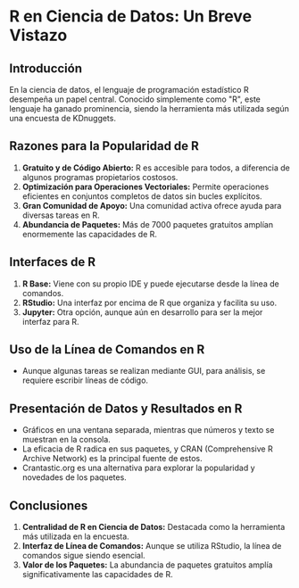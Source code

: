 # R en Ciencia de Datos: Un Breve Vistazo

## Introducción
En la ciencia de datos, el lenguaje de programación estadístico R desempeña un papel central. Conocido simplemente como "R", este lenguaje ha ganado prominencia, siendo la herramienta más utilizada según una encuesta de KDnuggets.

## Razones para la Popularidad de R
1. **Gratuito y de Código Abierto:** R es accesible para todos, a diferencia de algunos programas propietarios costosos.
2. **Optimización para Operaciones Vectoriales:** Permite operaciones eficientes en conjuntos completos de datos sin bucles explícitos.
3. **Gran Comunidad de Apoyo:** Una comunidad activa ofrece ayuda para diversas tareas en R.
4. **Abundancia de Paquetes:** Más de 7000 paquetes gratuitos amplían enormemente las capacidades de R.

## Interfaces de R
1. **R Base:** Viene con su propio IDE y puede ejecutarse desde la línea de comandos.
2. **RStudio:** Una interfaz por encima de R que organiza y facilita su uso.
3. **Jupyter:** Otra opción, aunque aún en desarrollo para ser la mejor interfaz para R.

## Uso de la Línea de Comandos en R
- Aunque algunas tareas se realizan mediante GUI, para análisis, se requiere escribir líneas de código.

## Presentación de Datos y Resultados en R
- Gráficos en una ventana separada, mientras que números y texto se muestran en la consola.
- La eficacia de R radica en sus paquetes, y CRAN (Comprehensive R Archive Network) es la principal fuente de estos.
- Crantastic.org es una alternativa para explorar la popularidad y novedades de los paquetes.

## Conclusiones
1. **Centralidad de R en Ciencia de Datos:** Destacada como la herramienta más utilizada en la encuesta.
2. **Interfaz de Línea de Comandos:** Aunque se utiliza RStudio, la línea de comandos sigue siendo esencial.
3. **Valor de los Paquetes:** La abundancia de paquetes gratuitos amplía significativamente las capacidades de R.

